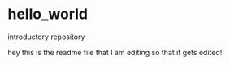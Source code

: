 # hello_world
introductory repository

hey this is the readme file that I am editing so that it gets edited!
